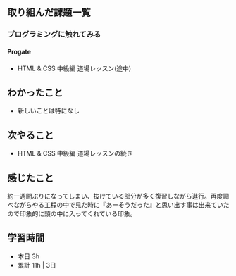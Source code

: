 ## 取り組んだ課題一覧
### プログラミングに触れてみる
#### Progate
- HTML & CSS 中級編 道場レッスン(途中)

## わかったこと
- 新しいことは特になし

## 次やること
- HTML & CSS 中級編 道場レッスンの続き

## 感じたこと
約一週間ぶりになってしまい、抜けている部分が多く復習しながら進行。再度調べながらやる工程の中で見た時に『あーそうだった』と思い出す事は出来ていたので印象的に頭の中に入ってくれている印象。

## 学習時間
- 本日 3h
- 累計 11h | 3日
